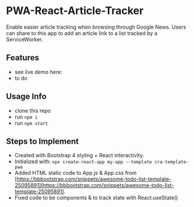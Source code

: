 # PWA-React-Article-Tracker
Enable easier article tracking when browsing through Google News. Users can share to this app to add an article link to a list tracked by a ServiceWorker.

## Features
- see live demo here:
- to do

## Usage Info
- clone this repo
- run `npm i`
- run `npm start`

## Steps to Implement
- Created with Bootstrap 4 styling + React interactivity.
- Initialized with: `npx create-react-app my-app --template cra-template-pwa`
- Added HTML static code to App.js & App.css from  [https://bbbootstrap.com/snippets/awesome-todo-list-template-25095891](https://bbbootstrap.com/snippets/awesome-todo-list-template-25095891).
- Fixed code to be components & to track state with React.useState()